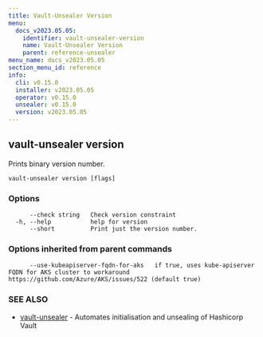 ```yaml
---
title: Vault-Unsealer Version
menu:
  docs_v2023.05.05:
    identifier: vault-unsealer-version
    name: Vault-Unsealer Version
    parent: reference-unsealer
menu_name: docs_v2023.05.05
section_menu_id: reference
info:
  cli: v0.15.0
  installer: v2023.05.05
  operator: v0.15.0
  unsealer: v0.15.0
  version: v2023.05.05
---
```


## vault-unsealer version

Prints binary version number.

```
vault-unsealer version [flags]
```

### Options

```
      --check string   Check version constraint
  -h, --help           help for version
      --short          Print just the version number.
```

### Options inherited from parent commands

```
      --use-kubeapiserver-fqdn-for-aks   if true, uses kube-apiserver FQDN for AKS cluster to workaround https://github.com/Azure/AKS/issues/522 (default true)
```

### SEE ALSO

* [vault-unsealer](/docs/v2023.05.05/reference/unsealer/vault-unsealer)	 - Automates initialisation and unsealing of Hashicorp Vault

